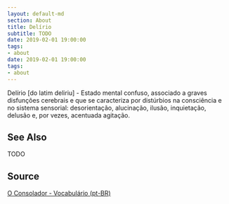 ```yaml
---
layout: default-md
section: About
title: Delírio
subtitle: TODO
date: 2019-02-01 19:00:00
tags:
- about
date: 2019-02-01 19:00:00
tags: 
- about
---
```


Delírio [do latim deliriu] - Estado mental confuso, associado a graves disfunções cerebrais e que se caracteriza por distúrbios na consciência e no sistema sensorial: desorientação, alucinação, ilusão, inquietação, delusão e, por vezes, acentuada agitação.

## See Also
TODO

## Source
[O Consolador - Vocabulário (pt-BR)](http://www.oconsolador.com.br/linkfixo/vocabulario/principal.html)


